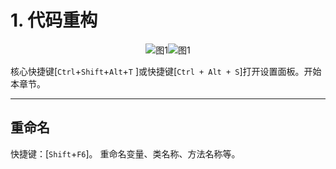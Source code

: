 # 1. 代码重构

<div align="center"><img src="./images/700/1.png" alt="图1"/><img src="./images/700/2.png" alt="图1"/></div>

核心快捷键[`Ctrl`+`Shift`+`Alt`+`T` ]或快捷键[`Ctrl + Alt + S`]打开设置面板。开始本章节。

---
## 重命名

快捷键：[`Shift`+`F6`]。 重命名变量、类名称、方法名称等。

## 